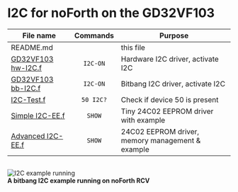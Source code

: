# I2C for noForth on the GD32VF103

 File name | Commands | Purpose  
------|:--------:|----------
README.md      |   | this file
[GD32VF103 hw-I2C.f](GD32VF103%20hw-I2C.f) | `I2C-ON` | Hardware I2C driver, activate I2C
[GD32VF103 bb-I2C.f](GD32VF103%20bb-I2C.f) | `I2C-ON` | Bitbang I2C driver,  activate I2C
[I2C-Test.f](i2c-test.f) |`50 I2C?` | Check if device 50 is present
[Simple I2C-EE.f](Simple%20I2C-EE.f) | `SHOW` | Tiny 24C02 EEPROM driver with example  
[Advanced I2C-EE.f](Advanced%20I2C-EE.f) | `SHOW` | 24C02 EEPROM driver, memory management & example  
  
 ```
 ``` 
![I2C example running](https://user-images.githubusercontent.com/11397265/123396805-09c11880-d5a2-11eb-8bf9-da43656ac0e6.jpg)  
**A bitbang I2C example running on noForth RCV**
